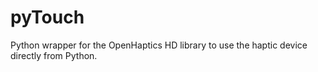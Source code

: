 # pyTouch

Python wrapper for the OpenHaptics HD library to use the haptic device directly from Python.